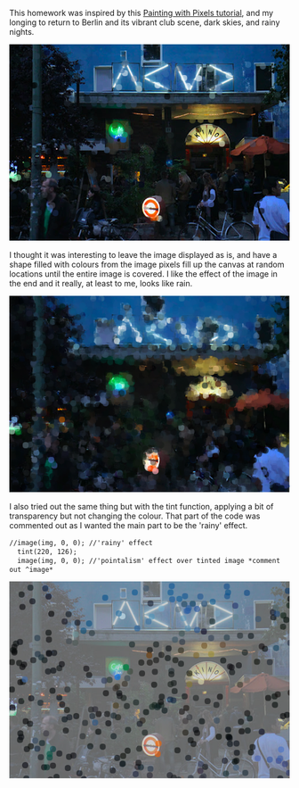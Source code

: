 This homework was inspired by this [Painting with Pixels tutorial](https://www.youtube.com/watch?v=NbX3RnlAyGU), and my longing to return to Berlin and its vibrant club scene, dark skies, and rainy nights.

<img src= "https://github.com/safimasafi/introtoim/blob/main/June7/1.1.png">

I thought it was interesting to leave the image displayed as is, and have a shape filled with colours from the image pixels fill up the canvas at random locations until the entire image is covered. I like the effect of the image in the end and it really, at least to me, looks like rain.

<img src= "https://github.com/safimasafi/introtoim/blob/main/June7/1.png">

I also tried out the same thing but with the tint function, applying a bit of transparency but not changing the colour. That part of the code was commented out as I wanted the main part to be the 'rainy' effect.
````
//image(img, 0, 0); //'rainy' effect
  tint(220, 126);
  image(img, 0, 0); //'pointalism' effect over tinted image *comment out ^image*
````
<img src= "https://github.com/safimasafi/introtoim/blob/main/June7/2.1.png">
 

